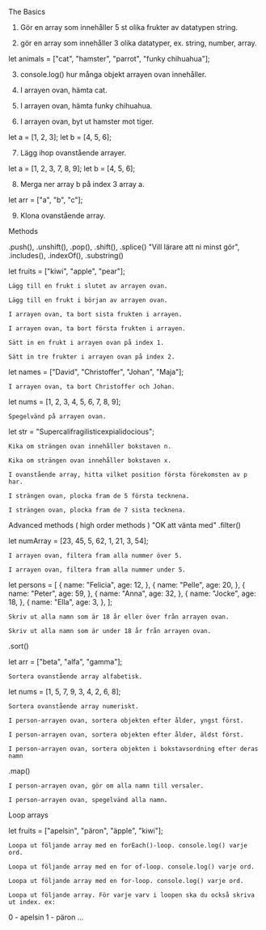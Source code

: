 The Basics

1.    Gör en array som innehåller 5 st olika frukter av datatypen string.

2.    gör en array som innehåller 3 olika datatyper, ex. string, number, array.

let animals = ["cat", "hamster", "parrot", "funky chihuahua"];

3.    console.log() hur många objekt arrayen ovan innehåller.

4.   I arrayen ovan, hämta cat.

5.   I arrayen ovan, hämta funky chihuahua.

6.    I arrayen ovan, byt ut hamster mot tiger.

let a = [1, 2, 3];
let b = [4, 5, 6];

7.    Lägg ihop ovanstående arrayer.

let a = [1, 2, 3, 7, 8, 9];
let b = [4, 5, 6];

8.    Merga ner array b på index 3 array a.

let arr = ["a", "b", "c"];

9.    Klona ovanstående array.

Methods

.push(), .unshift(), .pop(), .shift(), .splice() "Vill lärare att ni minst gör", .includes(), .indexOf(), .substring()

let fruits = ["kiwi", "apple", "pear"];

    Lägg till en frukt i slutet av arrayen ovan.

    Lägg till en frukt i början av arrayen ovan.

    I arrayen ovan, ta bort sista frukten i arrayen.

    I arrayen ovan, ta bort första frukten i arrayen.

    Sätt in en frukt i arrayen ovan på index 1.

    Sätt in tre frukter i arrayen ovan på index 2.

let names = ["David", "Christoffer", "Johan", "Maja"];

    I arrayen ovan, ta bort Christoffer och Johan.

let nums = [1, 2, 3, 4, 5, 6, 7, 8, 9];

    Spegelvänd på arrayen ovan.

let str = "Supercalifragilisticexpialidocious";

    Kika om strängen ovan innehåller bokstaven n.

    Kika om strängen ovan innehåller bokstaven x.

    I ovanstående array, hitta vilket position första förekomsten av p har.

    I strängen ovan, plocka fram de 5 första tecknena.

    I strängen ovan, plocka fram de 7 sista tecknena.

Advanced methods ( high order methods ) "OK att vänta med"
.filter()

let numArray = [23, 45, 5, 62, 1, 21, 3, 54];

    I arrayen ovan, filtera fram alla nummer över 5.

    I arrayen ovan, filtera fram alla nummer under 5.

let persons = [
  {
    name: "Felicia",
    age: 12,
  },
  {
    name: "Pelle",
    age: 20,
  },
  {
    name: "Peter",
    age: 59,
  },
  {
    name: "Anna",
    age: 32,
  },
  {
    name: "Jocke",
    age: 18,
  },
  {
    name: "Ella",
    age: 3,
  },
];

    Skriv ut alla namn som är 18 år eller över från arrayen ovan.

    Skriv ut alla namn som är under 18 år från arrayen ovan.

.sort()

let arr = ["beta", "alfa", "gamma"];

    Sortera ovanstående array alfabetisk.

let nums = [1, 5, 7, 9, 3, 4, 2, 6, 8];

    Sortera ovanstående array numeriskt.

    I person-arrayen ovan, sortera objekten efter ålder, yngst först.

    I person-arrayen ovan, sortera objekten efter ålder, äldst först.

    I person-arrayen ovan, sortera objekten i bokstavsordning efter deras namn

.map()

    I person-arrayen ovan, gör om alla namn till versaler.

    I person-arrayen ovan, spegelvänd alla namn.

Loop arrays

let fruits = ["apelsin", "päron", "äpple", "kiwi"];

    Loopa ut följande array med en forEach()-loop. console.log() varje ord.

    Loopa ut följande array med en for of-loop. console.log() varje ord.

    Loopa ut följande array med en for-loop. console.log() varje ord.

    Loopa ut följande array. För varje varv i loopen ska du också skriva ut index. ex:

0 - apelsin
1 - päron
...
